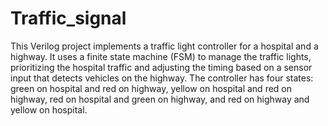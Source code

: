 # Traffic_signal
This Verilog project implements a traffic light controller for a hospital and a highway. It uses a finite state machine (FSM) to manage the traffic lights, prioritizing the hospital traffic and adjusting the timing based on a sensor input that detects vehicles on the highway. The controller has four states: green on hospital and red on highway, yellow on hospital and red on highway, red on hospital and green on highway, and red on highway and yellow on hospital.
